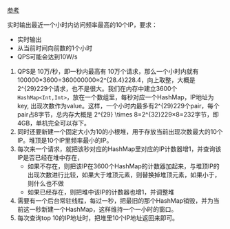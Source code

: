 [参考](https://soulmachine.gitbooks.io/system-design/content/cn/top-k-frequent-ip-in-one-hour.html)

实时输出最近一个小时内访问频率最高的10个IP，要求：

- 实时输出
- 从当前时间向前数的1个小时
- QPS可能会达到10W/s



1. QPS是 10万/秒，即一秒内最高有 10万个请求，那么一个小时内就有 100000*3600=360000000≈2^{28.4}228.4，向上取整，大概是 2^{29}229个请求，也不是很大。我们在内存中建立3600个`HashMap<Int,Int>`，放在一个数组里，每秒对应一个HashMap，IP地址为key, 出现次数作为value。这样，一个小时内最多有2^{29}229个pair，每个pair占8字节，总内存大概是 2^{29} \times 8=2^{32}229×8=232字节，即4GB，单机完全可以存下。
2. 同时还要新建一个固定大小为10的小根堆，用于存放当前出现次数最大的10个IP。堆顶是10个IP里频率最小的IP。
3. 每次来一个请求，就把该秒对应的HashMap里对应的IP计数器增1，并查询该IP是否已经在堆中存在，
   - 如果不存在，则把该IP在3600个HashMap的计数器加起来，与堆顶IP的出现次数进行比较，如果大于堆顶元素，则替换掉堆顶元素，如果小于，则什么也不做
   - 如果已经存在，则把堆中该IP的计数器也增1，并调整堆
4. 需要有一个后台常驻线程，每过一秒，把最旧的那个HashMap销毁，并为当前这一秒新建一个HashMap，这样维持一个一小时的窗口。
5. 每次查询top 10的IP地址时，把堆里10个IP地址返回来即可。
